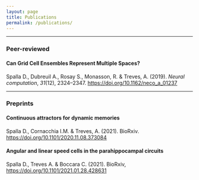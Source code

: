 ```yaml
---
layout: page
title: Publications
permalink: /publications/
---
```


---

### Peer-reviewed

#### Can Grid Cell Ensembles Represent Multiple Spaces?
Spalla D., Dubreuil A., Rosay S., Monasson, R. & Treves, A. (2019). 
*Neural computation*, *31*(12), 2324–2347. https://doi.org/10.1162/neco_a_01237

---

### Preprints

#### Continuous attractors for dynamic memories
Spalla D., Cornacchia I.M. & Treves, A. (2021). 
BioRxiv. https://doi.org/10.1101/2020.11.08.373084

#### Angular and linear speed cells in the parahippocampal circuits
Spalla D., Treves A. & Boccara C. (2021).
BioRxiv, https://doi.org/10.1101/2021.01.28.428631

